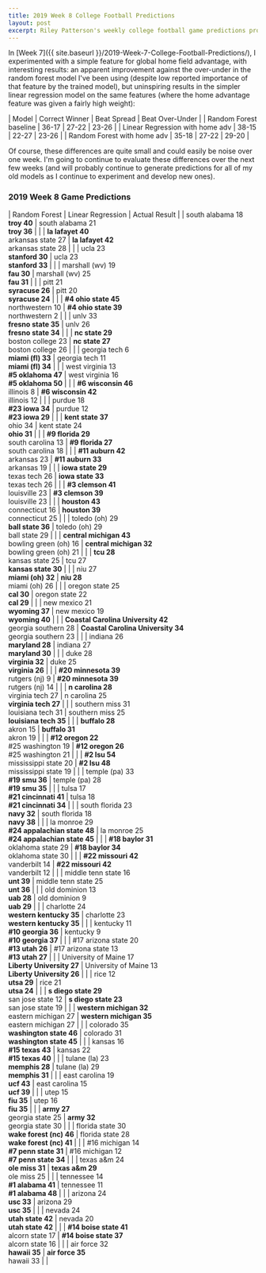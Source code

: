 ```yaml
---
title: 2019 Week 8 College Football Predictions
layout: post
excerpt: Riley Patterson's weekly college football game predictions produced from a gradually improving pagerank-based model. Updated with comparisons to actual results as those results come in.
---
```


In [Week 7]({{ site.baseurl }}/2019-Week-7-College-Football-Predictions/), I experimented with a simple feature for global home field advantage, with interesting results: an apparent improvement against the over-under in the random forest model I've been using (despite low reported importance of that feature by the trained model), but uninspiring results in the simpler linear regression model on the same features (where the home advantage feature was given a fairly high weight):

| Model | Correct Winner | Beat Spread | Beat Over-Under |
| Random Forest baseline | 36-17 | 27-22 | 23-26 |
| Linear Regression with home adv | 38-15 | 22-27 | 23-26 |
| Random Forest with home adv | 35-18 | 27-22 | 29-20 |

Of course, these differences are quite small and could easily be noise over one week. I'm going to continue to evaluate these differences over the next few weeks (and will probably continue to generate predictions for all of my old models as I continue to experiment and develop new ones).

### 2019 Week 8 Game Predictions

| Random Forest | Linear Regression | Actual Result |
| south alabama 18<br>**troy 40** | south alabama 21<br>**troy 36** |  |
| **la lafayet 40**<br>arkansas state 27 | **la lafayet 42**<br>arkansas state 28 |  |
| ucla 23<br>**stanford 30** | ucla 23<br>**stanford 33** |  |
| marshall (wv) 19<br>**fau 30** | marshall (wv) 25<br>**fau 31** |  |
| pitt 21<br>**syracuse 26** | pitt 20<br>**syracuse 24** |  |
| **#4 ohio state 45**<br>northwestern 10 | **#4 ohio state 39**<br>northwestern 2 |  |
| unlv 33<br>**fresno state 35** | unlv 26<br>**fresno state 34** |  |
| **nc state 29**<br>boston college 23 | **nc state 27**<br>boston college 26 |  |
| georgia tech 6<br>**miami (fl) 33** | georgia tech 11<br>**miami (fl) 34** |  |
| west virginia 13<br>**#5 oklahoma 47** | west virginia 16<br>**#5 oklahoma 50** |  |
| **#6 wisconsin 46**<br>illinois 8 | **#6 wisconsin 42**<br>illinois 12 |  |
| purdue 18<br>**#23 iowa 34** | purdue 12<br>**#23 iowa 29** |  |
| **kent state 37**<br>ohio 34 | kent state 24<br>**ohio 31** |  |
| **#9 florida 29**<br>south carolina 13 | **#9 florida 27**<br>south carolina 18 |  |
| **#11 auburn 42**<br>arkansas 23 | **#11 auburn 33**<br>arkansas 19 |  |
| **iowa state 29**<br>texas tech 26 | **iowa state 33**<br>texas tech 26 |  |
| **#3 clemson 41**<br>louisville 23 | **#3 clemson 39**<br>louisville 23 |  |
| **houston 43**<br>connecticut 16 | **houston 39**<br>connecticut 25 |  |
| toledo (oh) 29<br>**ball state 36** | toledo (oh) 29<br>ball state 29 |  |
| **central michigan 43**<br>bowling green (oh) 16 | **central michigan 32**<br>bowling green (oh) 21 |  |
| **tcu 28**<br>kansas state 25 | tcu 27<br>**kansas state 30** |  |
| niu 27<br>**miami (oh) 32** | **niu 28**<br>miami (oh) 26 |  |
| oregon state 25<br>**cal 30** | oregon state 22<br>**cal 29** |  |
| new mexico 21<br>**wyoming 37** | new mexico 19<br>**wyoming 40** |  |
| **Coastal Carolina University 42**<br>georgia southern 28 | **Coastal Carolina University 34**<br>georgia southern 23 |  |
| indiana 26<br>**maryland 28** | indiana 27<br>**maryland 30** |  |
| duke 28<br>**virginia 32** | duke 25<br>**virginia 26** |  |
| **#20 minnesota 39**<br>rutgers (nj) 9 | **#20 minnesota 39**<br>rutgers (nj) 14 |  |
| **n carolina 28**<br>virginia tech 27 | n carolina 25<br>**virginia tech 27** |  |
| southern miss 31<br>louisiana tech 31 | southern miss 25<br>**louisiana tech 35** |  |
| **buffalo 28**<br>akron 15 | **buffalo 31**<br>akron 19 |  |
| **#12 oregon 22**<br>#25 washington 19 | **#12 oregon 26**<br>#25 washington 21 |  |
| **#2 lsu 54**<br>mississippi state 20 | **#2 lsu 48**<br>mississippi state 19 |  |
| temple (pa) 33<br>**#19 smu 36** | temple (pa) 28<br>**#19 smu 35** |  |
| tulsa 17<br>**#21 cincinnati 41** | tulsa 18<br>**#21 cincinnati 34** |  |
| south florida 23<br>**navy 32** | south florida 18<br>**navy 38** |  |
| la monroe 29<br>**#24 appalachian state 48** | la monroe 25<br>**#24 appalachian state 45** |  |
| **#18 baylor 31**<br>oklahoma state 29 | **#18 baylor 34**<br>oklahoma state 30 |  |
| **#22 missouri 42**<br>vanderbilt 14 | **#22 missouri 42**<br>vanderbilt 12 |  |
| middle tenn state 16<br>**unt 39** | middle tenn state 25<br>**unt 36** |  |
| old dominion 13<br>**uab 28** | old dominion 9<br>**uab 29** |  |
| charlotte 24<br>**western kentucky 35** | charlotte 23<br>**western kentucky 35** |  |
| kentucky 11<br>**#10 georgia 36** | kentucky 9<br>**#10 georgia 37** |  |
| #17 arizona state 20<br>**#13 utah 26** | #17 arizona state 13<br>**#13 utah 27** |  |
| University of Maine 17<br>**Liberty University 27** | University of Maine 13<br>**Liberty University 26** |  |
| rice 12<br>**utsa 29** | rice 21<br>**utsa 24** |  |
| **s diego state 29**<br>san jose state 12 | **s diego state 23**<br>san jose state 19 |  |
| **western michigan 32**<br>eastern michigan 27 | **western michigan 35**<br>eastern michigan 27 |  |
| colorado 35<br>**washington state 46** | colorado 31<br>**washington state 45** |  |
| kansas 16<br>**#15 texas 43** | kansas 22<br>**#15 texas 40** |  |
| tulane (la) 23<br>**memphis 28** | tulane (la) 29<br>**memphis 31** |  |
| east carolina 19<br>**ucf 43** | east carolina 15<br>**ucf 39** |  |
| utep 15<br>**fiu 35** | utep 16<br>**fiu 35** |  |
| **army 27**<br>georgia state 25 | **army 32**<br>georgia state 30 |  |
| florida state 30<br>**wake forest (nc) 46** | florida state 28<br>**wake forest (nc) 41** |  |
| #16 michigan 14<br>**#7 penn state 31** | #16 michigan 12<br>**#7 penn state 34** |  |
| texas a&m 24<br>**ole miss 31** | **texas a&m 29**<br>ole miss 25 |  |
| tennessee 14<br>**#1 alabama 41** | tennessee 11<br>**#1 alabama 48** |  |
| arizona 24<br>**usc 33** | arizona 29<br>**usc 35** |  |
| nevada 24<br>**utah state 42** | nevada 20<br>**utah state 42** |  |
| **#14 boise state 41**<br>alcorn state 17 | **#14 boise state 37**<br>alcorn state 16 |  |
| air force 32<br>**hawaii 35** | **air force 35**<br>hawaii 33 |  |
